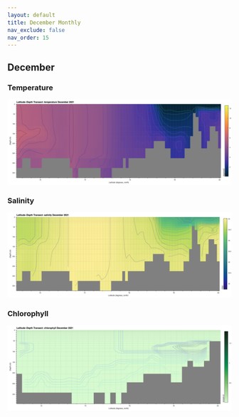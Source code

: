 ```yaml
---
layout: default
title: December Monthly
nav_exclude: false
nav_order: 15
---
```


## December

### Temperature
![December Temperature](cmems_mod_arc_phy_my_topaz4_P1M/2021/December/thetao.png)

### Salinity
![December Salinity](cmems_mod_arc_phy_my_topaz4_P1M/2021/December/so.png)

### Chlorophyll
![December Chlorophyll](cmems_mod_arc_bgc_my_ecosmo_P1M/2021/December/chl.png)